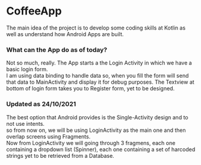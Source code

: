 # CoffeeApp

The main idea of the project is to develop some coding skills at Kotlin as well as understand how Android Apps are built.

### What can the App do as of today?
Not so much, really. The App starts a the Login Activity in which we have a basic login form.</br>
I am using data binding to handle data so, when you fill the form will send that data to MainActivity and display it for debug purposes.
The Textview at bottom of login form takes you to Register form, yet to be designed.

### Updated as 24/10/2021
The best option that Android provides is the Single-Activity design and to not use intents.</br>
so from now on, we will be using LoginActivity as the main one and then overlap screens using Fragments.</br>
Now from LoginActivity we will going through 3 fragmens, each one containing a dropdown list (Spinner), each one containing a set of harcoded strings yet to be retrieved from a Database.